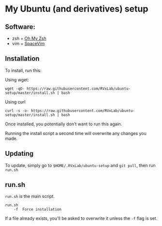# My Ubuntu (and derivatives) setup

## Software:

 - zsh + [Oh My Zsh](https://github.com/ohmyzsh/ohmyzsh)
 - vim + [SpaceVim](https://spacevim.org)

## Installation

To install, run this:

Using wget:

```
wget -qO- https://raw.githubusercontent.com/RVxLab/ubuntu-setup/master/install.sh | bash
```

Using curl

```
curl -s -o- https://raw.githubusercontent.com/RVxLab/ubuntu-setup/master/install.sh | bash
```

Once installed, you potentially don't want to run this again.

Running the install script a second time will overwrite any changes you made.

## Updating

To update, simply go to `$HOME/.RVxLab/ubuntu-setup` and `git pull`, then run `run.sh`

## run.sh

`run.sh` is the main script.

```
run.sh
    -f  Force installation
```

If a file already exists, you'll be asked to overwrite it unless the `-f` flag is set.
